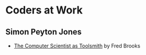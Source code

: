 # Coders at Work

## Simon Peyton Jones

* [The Computer Scientist as Toolsmith](http://www.cs.unc.edu/~brooks/Toolsmith-CACM.pdf) by Fred Brooks
